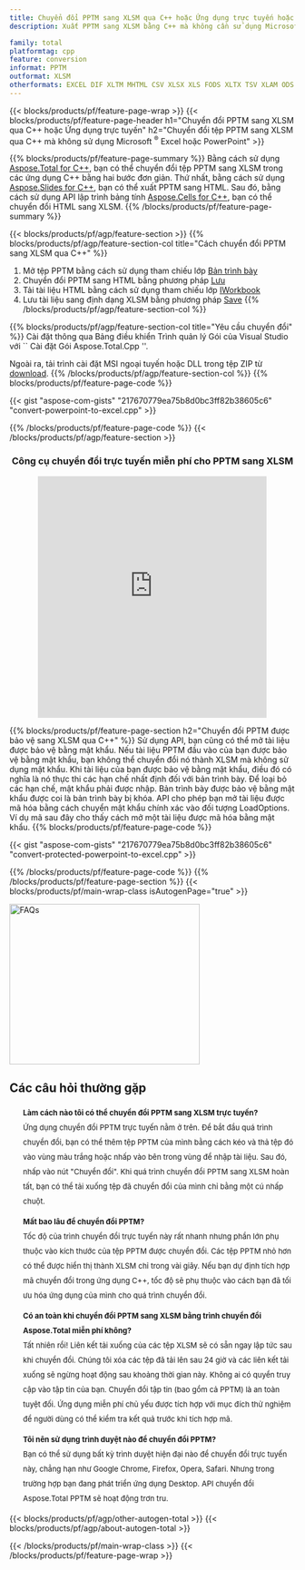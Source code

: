 ```yaml
---
title: Chuyển đổi PPTM sang XLSM qua C++ hoặc Ứng dụng trực tuyến hoặc với Trình chuyển đổi trực tuyến miễn phí
description: Xuất PPTM sang XLSM bằng C++ mà không cần sử dụng Microsoft Excel hoặc Powerpoint hoặc trực tuyến. Kiểm tra nhanh trình chuyển đổi trực tuyến PPTM sang XLSM miễn phí trước khi tích hợp mã.

family: total
platformtag: cpp
feature: conversion
informat: PPTM
outformat: XLSM
otherformats: EXCEL DIF XLTM MHTML CSV XLSX XLS FODS XLTX TSV XLAM ODS SXC XLT XLSB MARKDOWN DOC DOCX DOCM DOT DOTM DOTX ODT OTT RTF WORD WORDML TEXT FLATOPX
---
```

{{< blocks/products/pf/feature-page-wrap >}}
{{< blocks/products/pf/feature-page-header h1="Chuyển đổi PPTM sang XLSM qua C++ hoặc Ứng dụng trực tuyến" h2="Chuyển đổi tệp PPTM sang XLSM qua C++ mà không sử dụng Microsoft <sup>&reg;</sup> Excel hoặc PowerPoint" >}}

{{% blocks/products/pf/feature-page-summary %}}
Bằng cách sử dụng [Aspose.Total for C++](https://products.aspose.com/total/cpp/), bạn có thể chuyển đổi tệp PPTM sang XLSM trong các ứng dụng C++ bằng hai bước đơn giản. Thứ nhất, bằng cách sử dụng [Aspose.Slides for C++](https://products.aspose.com/slides/cpp/), bạn có thể xuất PPTM sang HTML. Sau đó, bằng cách sử dụng API lập trình bảng tính [Aspose.Cells for C++](https://products.aspose.com/cells/cpp/), bạn có thể chuyển đổi HTML sang XLSM. 
{{% /blocks/products/pf/feature-page-summary  %}}

{{< blocks/products/pf/agp/feature-section >}}
{{% blocks/products/pf/agp/feature-section-col title="Cách chuyển đổi PPTM sang XLSM qua C++" %}}
1. Mở tệp PPTM bằng cách sử dụng tham chiếu lớp [Bản trình bày](https://reference.aspose.com/slides/cpp/class/aspose.slides.presentation)
2. Chuyển đổi PPTM sang HTML bằng phương pháp [Lưu](https://reference.aspose.com/slides/cpp/class/aspose.slides.presentation#a06fe2a156063c8c3e5ada2713bb697ba)
3. Tải tài liệu HTML bằng cách sử dụng tham chiếu lớp [IWorkbook](https://reference.aspose.com/cells/cpp/class/aspose.cells.i_workbook)
4. Lưu tài liệu sang định dạng XLSM bằng phương pháp [Save](https://reference.aspose.com/cells/cpp/class/aspose.cells.i_workbook#a5dc7de23f7ceba76a05dc1d49f51502e)
{{% /blocks/products/pf/agp/feature-section-col %}}

{{% blocks/products/pf/agp/feature-section-col title="Yêu cầu chuyển đổi" %}}
Cài đặt thông qua Bảng điều khiển Trình quản lý Gói của Visual Studio với `` Cài đặt Gói Aspose.Total.Cpp ''.

Ngoài ra, tải trình cài đặt MSI ngoại tuyến hoặc DLL trong tệp ZIP từ [download](https://releases.aspose.com/total/cpp).
{{% /blocks/products/pf/agp/feature-section-col %}}
{{% blocks/products/pf/feature-page-code %}}

{{< gist "aspose-com-gists" "217670779ea75b8d0bc3ff82b38605c6" "convert-powerpoint-to-excel.cpp" >}}



{{% /blocks/products/pf/feature-page-code %}}
{{< /blocks/products/pf/agp/feature-section >}}

<div class="container-fluid agp-content bg-white aboutfile box-1 vh100 section nopbtm">
<div class=container>
<div class=row>
<div class="demobox tc col-md-12 padding-0" align="center">

<h3>Công cụ chuyển đổi trực tuyến miễn phí cho PPTM sang XLSM</h3>

<iframe title="Công cụ trực tuyến chuyển đổi từ pptm sang xlsm" style="border: none; height: 426px;" scrolling="no" src="https://total-conversion-app-65z5r2lp.qa.k8s.dynabic.com/?to=xlsm&from=pptm" id="child-iframe" width="80%"></iframe>

</div></div>
</div></div>

{{% blocks/products/pf/feature-page-section  h2="Chuyển đổi PPTM được bảo vệ sang XLSM qua C++" %}}
Sử dụng API, bạn cũng có thể mở tài liệu được bảo vệ bằng mật khẩu. Nếu tài liệu PPTM đầu vào của bạn được bảo vệ bằng mật khẩu, bạn không thể chuyển đổi nó thành XLSM mà không sử dụng mật khẩu. Khi tài liệu của bạn được bảo vệ bằng mật khẩu, điều đó có nghĩa là nó thực thi các hạn chế nhất định đối với bản trình bày. Để loại bỏ các hạn chế, mật khẩu phải được nhập. Bản trình bày được bảo vệ bằng mật khẩu được coi là bản trình bày bị khóa. API cho phép bạn mở tài liệu được mã hóa bằng cách chuyển mật khẩu chính xác vào đối tượng LoadOptions. Ví dụ mã sau đây cho thấy cách mở một tài liệu được mã hóa bằng mật khẩu.
{{% blocks/products/pf/feature-page-code %}}

{{< gist "aspose-com-gists" "217670779ea75b8d0bc3ff82b38605c6" "convert-protected-powerpoint-to-excel.cpp" >}}

{{% /blocks/products/pf/feature-page-code  %}}
{{% /blocks/products/pf/feature-page-section %}}
{{< blocks/products/pf/main-wrap-class isAutogenPage="true" >}}
<style>.howtolist li{margin-right: 0!important;line-height: 26px;position: relative;margin-bottom: 10px;font-size: 13px;list-style-type: none;}</style>
<div class="col-md-12 tl bg-gray-dark howtolist section">
  <a class="anchor" name="faqpage"></a>
  <div class="container tl dflex" itemscope="" itemtype="https://schema.org/FAQPage">
      <div class="col-md-4 howtosectiongfx">
          <img class="social-panel-hide-on-mobile" src="https://www.groupdocs.cloud/templates/brand/images/groupdocs/conversion/groupdocs_conversion-brand.png" alt="FAQs" width="335" height="283">
      </div>
      <div class="howtosection col-md-8">
          <div>
              <h2>Các câu hỏi thường gặp</h2>
              <ul>
                  <li itemscope="" itemprop="mainEntity" itemtype="https://schema.org/Question">
                      <div>
                          <span itemprop="name"><b>Làm cách nào tôi có thể chuyển đổi PPTM sang XLSM trực tuyến?</b></span>
                      </div>
                      <div itemscope="" itemprop="acceptedAnswer" itemtype="https://schema.org/Answer">
                          <span itemprop="text">Ứng dụng chuyển đổi PPTM trực tuyến nằm ở trên. Để bắt đầu quá trình chuyển đổi, bạn có thể thêm tệp PPTM của mình bằng cách kéo và thả tệp đó vào vùng màu trắng hoặc nhấp vào bên trong vùng để nhập tài liệu. Sau đó, nhấp vào nút "Chuyển đổi". Khi quá trình chuyển đổi PPTM sang XLSM hoàn tất, bạn có thể tải xuống tệp đã chuyển đổi của mình chỉ bằng một cú nhấp chuột.</span>
                      </div>
                  </li>
                  <li itemscope="" itemprop="mainEntity" itemtype="https://schema.org/Question">
                      <div>
                          <span itemprop="name"><b>Mất bao lâu để chuyển đổi PPTM?</b></span>
                      </div>
                      <div itemscope="" itemprop="acceptedAnswer" itemtype="https://schema.org/Answer">
                          <span itemprop="text">Tốc độ của trình chuyển đổi trực tuyến này rất nhanh nhưng phần lớn phụ thuộc vào kích thước của tệp PPTM được chuyển đổi. Các tệp PPTM nhỏ hơn có thể được hiển thị thành XLSM chỉ trong vài giây. Nếu bạn dự định tích hợp mã chuyển đổi trong ứng dụng C++, tốc độ sẽ phụ thuộc vào cách bạn đã tối ưu hóa ứng dụng của mình cho quá trình chuyển đổi.</span>
                      </div>
                  </li>
                  <li itemscope="" itemprop="mainEntity" itemtype="https://schema.org/Question">
                      <div>
                          <span itemprop="name"><b>Có an toàn khi chuyển đổi PPTM sang XLSM bằng trình chuyển đổi Aspose.Total miễn phí không?</b></span>
                      </div>
                      <div itemscope="" itemprop="acceptedAnswer" itemtype="https://schema.org/Answer">
                          <span itemprop="text">Tất nhiên rồi! Liên kết tải xuống của các tệp XLSM sẽ có sẵn ngay lập tức sau khi chuyển đổi. Chúng tôi xóa các tệp đã tải lên sau 24 giờ và các liên kết tải xuống sẽ ngừng hoạt động sau khoảng thời gian này. Không ai có quyền truy cập vào tập tin của bạn. Chuyển đổi tập tin (bao gồm cả PPTM) là an toàn tuyệt đối. Ứng dụng miễn phí chủ yếu được tích hợp với mục đích thử nghiệm để người dùng có thể kiểm tra kết quả trước khi tích hợp mã.</span>
                      </div>
                  </li>                 
                  <li itemscope="" itemprop="mainEntity" itemtype="https://schema.org/Question">
                      <div>
                          <span itemprop="name"><b>Tôi nên sử dụng trình duyệt nào để chuyển đổi PPTM?</b></span>
                      </div>
                      <div itemscope="" itemprop="acceptedAnswer" itemtype="https://schema.org/Answer">
                          <span itemprop="text">Bạn có thể sử dụng bất kỳ trình duyệt hiện đại nào để chuyển đổi trực tuyến này, chẳng hạn như Google Chrome, Firefox, Opera, Safari. Nhưng trong trường hợp bạn đang phát triển ứng dụng Desktop. API chuyển đổi Aspose.Total PPTM sẽ hoạt động trơn tru.</span>
                      </div>
                  </li>
              </ul>
          </div>
      </div>
  </div>
{{< blocks/products/pf/agp/other-autogen-total >}}
{{< blocks/products/pf/agp/about-autogen-total >}}

{{< /blocks/products/pf/main-wrap-class >}}
{{< /blocks/products/pf/feature-page-wrap >}}